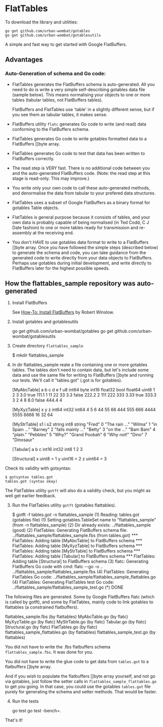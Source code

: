 # FlatTables

To download the library and utilities:

    go get github.com/urban-wombat/gotables
    go get github.com/urban-wombat/gotablesutils


A simple and fast way to get started with Google FlatBuffers.

## Advantages

### Auto-Generation of schema and Go code:

* FlatTables generates the FlatBuffers schema is auto-generated.
  All you need to do is write a very simple self-describing gotables data file (sample below).
  This means normalising your objects to one or more tables (tabular tables, not FlatBuffers tables).

  FlatBuffers and FlatTables use 'table' in a slightly different sense, but if you see them as tabular
  tables, it makes sense.

* FlatBuffers utility `flatc` generates Go code to write (and read) data conforming to the FlatBuffers schema.

* FlatTables generates Go code to write gotables formatted data to a FlatBuffers []byte array.

* FlatTables generates Go code to test that data has been written to FlatBuffers correctly.

* The read step is VERY fast. There is no additional code between you and the auto-generated FlatBuffers code.
  (Note: the read step at this stage is read-only. This may improve.)

* You write only your own code to call these auto-generated methods, and denormalise the data from tabular to
  your prefered data structures.

* FlatTables uses a subset of Google FlatBuffers as a binary format for gotables Table objects.

* FlatTables is general purpose because it consists of tables, and your own data is probably capable of being
  normalised (in Ted Codd, C J Date fashion) to one or more tables ready for transmission and re-assembly
  at the receiving end.

* You don't HAVE to use gotables data format to write to a FlatBuffers []byte array. Once you have followed the simple
steps (described below) to generate the schema and code, you can take guidance from the generated code
to write directly from your data objects to FlatBuffers. Perhaps use gotables during initial
development, and write directly to FlatBuffers later for the highest possible speeds.

## How the flattables_sample repository was auto-generated

1. Install FlatBuffers

    See [How-To: Install FlatBuffers](https://rwinslow.com/posts/how-to-install-flatbuffers) by Robert Winslow.

2. Install gotables and gotablesutils

    go get github.com/urban-wombat/gotables
	go get github.com/urban-wombat/gotablesutils

3. Create directory `flattables_sample`

    $ mkdir flattables_sample

4. In dir flattables_sample reate a file containing one or more gotables tables. The tables don't need to contain data,
but let's include some data and use the same file for writing to FlatBuffers []byte and running our tests.
We'll call it "tables.got" (.got is for gotables).

    [MyAbcTable]
        a    b     c       d e           f    u8
    int64 byte int16 float32 bool  float64 uint8
        1    2     3    3.0  true    111.1     1
       11   22    33    3.3  false   222.2     2
      111  222   333    3.33 true    333.3     3
        2    4     8    8.0  false   444.4     4
 
    [MyXyzTable]
        x     y     z
    int64 int32 int64
        4     5     6
       44    55    66
      444   555   666
     4444  5555  6666
       16    32    64
    
    [MyStrTable]
    s1                i s2
    string         int8 string
    "Fred"            0 "The rain ..."
    "Wilma"           1 "in Spain ..."
    "Barney"          2 "falls mainly ..."
    "Betty"           3 "on the ..."
    "Bam Bam"         4 "plain."
    "Pebbles"         5 "Why?"
    "Grand Poobah"    6 "Why not!"
    "Dino"            7 "Dinosaur"
    
    [Tabular]
        a     b    c
    int16 int32 int8
        1     2    3
    
    [Structural]
    x uint8 = 1
    y uint16 = 2
    z uint64 = 3

Check its validity with gotsyntax:

    $ gotsyntax tables.got
    tables.got (syntax okay)

The FlatTables utility `gotft` will also do a validity check, but you might as well get earlier feedback.

3. Run the FlatTables utility `gotft` (gotables flattables).

    $ gotft -f tables.got -n flattables_sample
    (1) Reading: tables.got (gotables file)
    (1) Setting gotables.TableSet name to "flattables_sample" (from -n flattables_sample)
    (2) Dir <outdir> already exists: ../flattables_sample (good)
    (2) FlatTables: Generating FlatBuffers schema file: ../flattables_sample/flattables_sample.fbs (from tables.got)
    *** FlatTables: Adding table [MyAbcTable] to FlatBuffers schema
    *** FlatTables: Adding table [MyXyzTable] to FlatBuffers schema
    *** FlatTables: Adding table [MyStrTable] to FlatBuffers schema
    *** FlatTables: Adding table [Tabular] to FlatBuffers schema
    *** FlatTables: Adding table [Structural] to FlatBuffers schema
    (3) flatc:      Generating FlatBuffers Go code with cmd: flatc --go -o .. ../flattables_sample/flattables_sample.fbs
    (4) FlatTables: Generating FlatTables Go code: ../flattables_sample/flattables_sample_flattables.go
    (4) FlatTables: Generating FlatTables test Go code: ../flattables_sample/flattables_sample_test.go
    (*) DONE

The following files are generated. Some by Google FlatBuffers flatc (which is called by gotft), and some by FlatTables,
mainly code to link gotables to flattables (a constrained flatbuffers).

flattables_sample.fbs (by flattables)
MyAbcTable.go (by flatc)
MyXyzTable.go (by flatc)
MyStrTable.go (by flatc)
Tabular.go (by flatc)
Structural.go (by flatc)
FlatTables.go (by flatc)
flattables_sample_flattables.go (by flattables)
flattables_sample_test.go (by flattables)

You did not have to write the .fbs flatbuffers schema `flattables_sample.fbs`. It was done for you.

You did not have to write the glue code to get data from `tables.got` to a flatbuffers []byte array.

And if you wish to populate the flatbuffers []byte array yourself, and not go via gotables, just
follow the setter calls in `flattables_sample_flattables.go` to get you going. In that case, you could use
the gotables `tables.got` file purely for generating the schema and setter methods. That would be faster.

4. Run the tests

    go test
    go test -bench=.

That's it!
